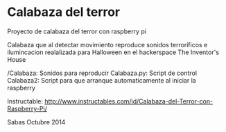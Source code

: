 Calabaza del terror
=================

Proyecto de calabaza del terror con raspberry pi

Calabaza que al detectar movimiento reproduce sonidos terroríficos e ilumincacion realalizada para Halloween en el hackerspace
The Inventor's House

/Calabaza: Sonidos para reproducir
Calabaza.py: Script de control
Calabaza2: Script para que arranque automaticamente al iniciar la raspberry

Instructable: http://www.instructables.com/id/Calabaza-del-Terror-con-Raspberry-Pi/

Sabas Octubre 2014
